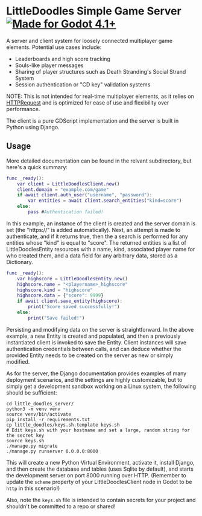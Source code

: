 # LittleDoodles Simple Game Server [![Made for Godot 4.1+][badge]][godot]

A server and client system for loosely connected multiplayer game elements.
Potential use cases include:

  * Leaderboards and high score tracking
  * Souls-like player messages
  * Sharing of player structures such as Death Stranding's Social Strand System
  * Session authentication or "CD key" validation systems

NOTE: This is not intended for real-time multiplayer elements, as it relies on
[HTTPRequest][godot-http] and is optimized for ease of use and flexibility over
performance.

The client is a pure GDScript implementation and the server is built in Python
using Django.

## Usage

More detailed documentation can be found in the relvant subdirectory, but here's
a quick summary:

```gd
func _ready():
    var client = LittleDoodlesClient.new()
    client.domain = "example.com/game"
    if await client.auth_user("username", "password"):
        var entities = await client.search_entities("kind=score")
    else:
        pass #Authentication failed!
```

In this example, an instance of the client is created and the server domain is
set (the "https://" is added automatically). Next, an attempt is made to
authenticate, and if it returns true, then the a search is performed for any
entities whose "kind" is equal to "score". The returned entities is a list of
LittleDoodlesEntity resources with a name, kind, associated player name for who
created them, and a data field for any arbitrary data, stored as a Dictionary.

```gd
func _ready():
    var highscore = LittleDoodlesEntity.new()
    highscore.name = "<playername>_highscore"
    highscore.kind = "highscore"
    highscore.data = {"score": 9999}
    if await client.save_entity(highscore):
        print("Score saved successfully!")
    else:
        print("Save failed!")
```

Persisting and modifying data on the server is straightforward. In the above
example, a new Entity is created and populated, and then a previously
instantiated client is invoked to save the Entity. Client instances will save
authentication credentials between calls, and can deduce whether the provided
Entity needs to be created on the server as new or simply modified.

As for the server, the Django documentation provides examples of many deployment
scenarios, and the settings are highly customizable, but to simply get a
development sandbox working on a Linux system, the following should be
sufficient:

```
cd little_doodles_server/
python3 -m venv venv
source venv/bin/activate
pip install -r requirements.txt
cp little_doodles/keys.sh.template keys.sh
# Edit keys.sh with your hostname and set a large, random string for the secret key
source keys.sh
./manage.py migrate
./manage.py runserver 0.0.0.0:8000
```

This will create a new Python Virtual Environment, activate it, install Django,
and then create the database and tables (uses Sqlite by default), and starts the
development server on port 8000 running over HTTP. (Remember to update the
`scheme` property of your LittleDoodlesClient node in Godot to be `http` in this
scenario!)

Also, note the `keys.sh` file is intended to contain secrets for your project
and shouldn't be committed to a repo or shared!


[godot]: https://godotengine.org/
[godot-http]: https://docs.godotengine.org/en/stable/tutorials/networking/http_request_class.html
[badge]: https://flat.badgen.net/badge/made%20for/Godot%204.1%2b/478cbf

